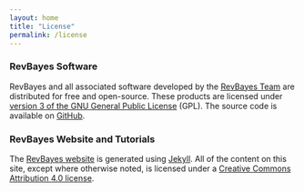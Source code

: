 ```yaml
---
layout: home
title: "License"
permalink: /license
---
```


### RevBayes Software

RevBayes and all associated software developed by the [RevBayes Team](https://github.com/revbayes) are distributed for free and open-source. These products are licensed under [version 3 of the GNU General Public License](http://www.gnu.org/copyleft/gpl.html) (GPL). The source code is available on [GitHub](https://github.com/revbayes/revbayes). 



### RevBayes Website and Tutorials

The <a href="{{ site.baseurl }}">RevBayes website</a> is generated using [Jekyll](https://jekyllrb.com/). All of the content on this site, except where otherwise noted, is licensed under a [Creative Commons Attribution 4.0 license](https://creativecommons.org/licenses/by/4.0/).

